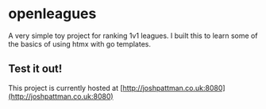 # openleagues
A very simple toy project for ranking 1v1 leagues. I built this to learn some of the basics of using htmx with go templates.

## Test it out!
This project is currently hosted at [http://joshpattman.co.uk:8080](http://joshpattman.co.uk:8080)
